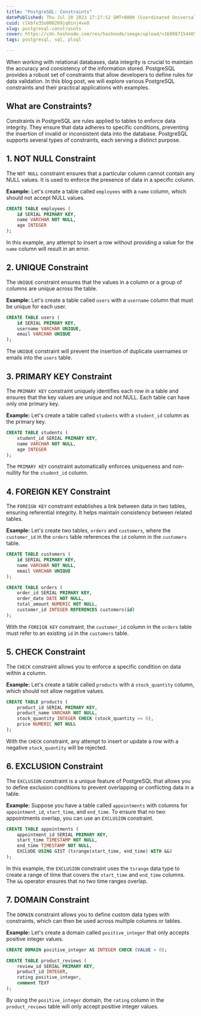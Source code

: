 ```yaml
---
title: "PostgreSQL: Constraints"
datePublished: Thu Jul 20 2023 17:27:52 GMT+0000 (Coordinated Universal Time)
cuid: clkbfe35o000209jq6inj4ve8
slug: postgresql-constraints
cover: https://cdn.hashnode.com/res/hashnode/image/upload/v1689871544656/871c518a-4211-406c-aa30-4024ba207da5.png
tags: postgresql, sql, plsql

---
```


When working with relational databases, data integrity is crucial to maintain the accuracy and consistency of the information stored. PostgreSQL provides a robust set of constraints that allow developers to define rules for data validation. In this blog post, we will explore various PostgreSQL constraints and their practical applications with examples.

## What are Constraints?

Constraints in PostgreSQL are rules applied to tables to enforce data integrity. They ensure that data adheres to specific conditions, preventing the insertion of invalid or inconsistent data into the database. PostgreSQL supports several types of constraints, each serving a distinct purpose.

## 1\. NOT NULL Constraint

The `NOT NULL` constraint ensures that a particular column cannot contain any NULL values. It is used to enforce the presence of data in a specific column.

**Example:** Let's create a table called `employees` with a `name` column, which should not accept NULL values.

```sql
CREATE TABLE employees (
    id SERIAL PRIMARY KEY,
    name VARCHAR NOT NULL,
    age INTEGER
);
```

In this example, any attempt to insert a row without providing a value for the `name` column will result in an error.

## 2\. UNIQUE Constraint

The `UNIQUE` constraint ensures that the values in a column or a group of columns are unique across the table.

**Example:** Let's create a table called `users` with a `username` column that must be unique for each user.

```sql
CREATE TABLE users (
    id SERIAL PRIMARY KEY,
    username VARCHAR UNIQUE,
    email VARCHAR UNIQUE
);
```

The `UNIQUE` constraint will prevent the insertion of duplicate usernames or emails into the `users` table.

## 3\. PRIMARY KEY Constraint

The `PRIMARY KEY` constraint uniquely identifies each row in a table and ensures that the key values are unique and not NULL. Each table can have only one primary key.

**Example:** Let's create a table called `students` with a `student_id` column as the primary key.

```sql
CREATE TABLE students (
    student_id SERIAL PRIMARY KEY,
    name VARCHAR NOT NULL,
    age INTEGER
);
```

The `PRIMARY KEY` constraint automatically enforces uniqueness and non-nullity for the `student_id` column.

## 4\. FOREIGN KEY Constraint

The `FOREIGN KEY` constraint establishes a link between data in two tables, ensuring referential integrity. It helps maintain consistency between related tables.

**Example:** Let's create two tables, `orders` and `customers`, where the `customer_id` in the `orders` table references the `id` column in the `customers` table.

```sql
CREATE TABLE customers (
    id SERIAL PRIMARY KEY,
    name VARCHAR NOT NULL,
    email VARCHAR UNIQUE
);

CREATE TABLE orders (
    order_id SERIAL PRIMARY KEY,
    order_date DATE NOT NULL,
    total_amount NUMERIC NOT NULL,
    customer_id INTEGER REFERENCES customers(id)
);
```

With the `FOREIGN KEY` constraint, the `customer_id` column in the `orders` table must refer to an existing `id` in the `customers` table.

## 5\. CHECK Constraint

The `CHECK` constraint allows you to enforce a specific condition on data within a column.

**Example:** Let's create a table called `products` with a `stock_quantity` column, which should not allow negative values.

```sql
CREATE TABLE products (
    product_id SERIAL PRIMARY KEY,
    product_name VARCHAR NOT NULL,
    stock_quantity INTEGER CHECK (stock_quantity >= 0),
    price NUMERIC NOT NULL
);
```

With the `CHECK` constraint, any attempt to insert or update a row with a negative `stock_quantity` will be rejected.

## 6\. EXCLUSION Constraint

The `EXCLUSION` constraint is a unique feature of PostgreSQL that allows you to define exclusion conditions to prevent overlapping or conflicting data in a table.

**Example:** Suppose you have a table called `appointments` with columns for `appointment_id`, `start_time`, and `end_time`. To ensure that no two appointments overlap, you can use an `EXCLUSION` constraint.

```sql
CREATE TABLE appointments (
    appointment_id SERIAL PRIMARY KEY,
    start_time TIMESTAMP NOT NULL,
    end_time TIMESTAMP NOT NULL,
    EXCLUDE USING GIST (tsrange(start_time, end_time) WITH &&)
);
```

In this example, the `EXCLUSION` constraint uses the `tsrange` data type to create a range of time that covers the `start_time` and `end_time` columns. The `&&` operator ensures that no two time ranges overlap.

## 7\. DOMAIN Constraint

The `DOMAIN` constraint allows you to define custom data types with constraints, which can then be used across multiple columns or tables.

**Example:** Let's create a domain called `positive_integer` that only accepts positive integer values.

```sql
CREATE DOMAIN positive_integer AS INTEGER CHECK (VALUE > 0);

CREATE TABLE product_reviews (
    review_id SERIAL PRIMARY KEY,
    product_id INTEGER,
    rating positive_integer,
    comment TEXT
);
```

By using the `positive_integer` domain, the `rating` column in the `product_reviews` table will only accept positive integer values.